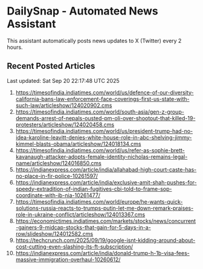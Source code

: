 # DailySnap - Automated News Assistant

This assistant automatically posts news updates to X (Twitter) every 2 hours.

## Recent Posted Articles

Last updated: Sat Sep 20 22:17:48 UTC 2025

1. https://timesofindia.indiatimes.com/world/us/defence-of-our-diversity-california-bans-law-enforcement-face-coverings-first-us-state-with-such-law/articleshow/124020902.cms
2. https://timesofindia.indiatimes.com/world/south-asia/gen-z-group-demands-arrest-of-nepals-ousted-pm-oli-over-shootout-that-killed-19-protesters/articleshow/124020458.cms
3. https://timesofindia.indiatimes.com/world/us/president-trump-had-no-idea-karoline-leavitt-denies-white-house-role-in-abc-shelving-jimmy-kimmel-blasts-obama/articleshow/124018134.cms
4. https://timesofindia.indiatimes.com/world/us/refer-as-sophie-brett-kavanaugh-attacker-adopts-female-identity-nicholas-remains-legal-name/articleshow/124016850.cms
5. https://indianexpress.com/article/india/allahabad-high-court-caste-has-no-place-in-fir-police-10261597/
6. https://indianexpress.com/article/india/exclusive-amit-shah-pushes-for-speedy-extradition-of-indian-fugitives-cbi-told-to-frame-sop-coordinate-with-ib-nia-10261477/
7. https://timesofindia.indiatimes.com/world/europe/he-wants-quick-solutions-russia-reacts-to-trumps-putin-let-me-down-remark-praises-role-in-ukraine-conflict/articleshow/124013367.cms
8. https://economictimes.indiatimes.com/markets/stocks/news/concurrent-gainers-9-midcap-stocks-that-gain-for-5-days-in-a-row/slideshow/124012582.cms
9. https://techcrunch.com/2025/09/19/google-isnt-kidding-around-about-cost-cutting-even-slashing-its-ft-subscription/
10. https://indianexpress.com/article/india/donald-trump-h-1b-visa-fees-massive-immigration-overhaul-10260612/
